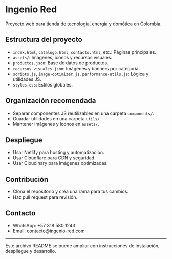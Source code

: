 # Ingenio Red

Proyecto web para tienda de tecnología, energía y domótica en Colombia.

## Estructura del proyecto
- `index.html`, `catalogo.html`, `contacto.html`, etc.: Páginas principales.
- `assets/`: Imágenes, íconos y recursos visuales.
- `productos.json`: Base de datos de productos.
- `recursos_visuales.json`: Imágenes y banners por categoría.
- `scripts.js`, `image-optimizer.js`, `performance-utils.js`: Lógica y utilidades JS.
- `styles.css`: Estilos globales.

## Organización recomendada
- Separar componentes JS reutilizables en una carpeta `components/`.
- Guardar utilidades en una carpeta `utils/`.
- Mantener imágenes y íconos en `assets/`.

## Despliegue
- Usar Netlify para hosting y automatización.
- Usar Cloudflare para CDN y seguridad.
- Usar Cloudinary para imágenes optimizadas.

## Contribución
- Clona el repositorio y crea una rama para tus cambios.
- Haz pull request para revisión.

## Contacto
- WhatsApp: +57 318 580 1243
- Email: contacto@ingenio-red.com

---
Este archivo README se puede ampliar con instrucciones de instalación, despliegue y desarrollo.
